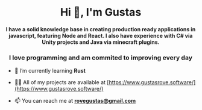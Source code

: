 <h1 align="center">Hi 👋, I'm Gustas</h1>
<h4 align="center">I have a solid knowledge base in creating production ready applications in javascript, featuring Node and React. I also have experience with C# via Unity projects and Java via minecraft plugins.</h4>
<h3 align="center">I love programming and am commited to improving every day</h3>

- 🌱 I’m currently learning **Rust**

- 👨‍💻 All of my projects are available at [https://www.gustasrove.software/](https://www.gustasrove.software/)

- 📫 You can reach me at **rovegustas@gmail.com**




